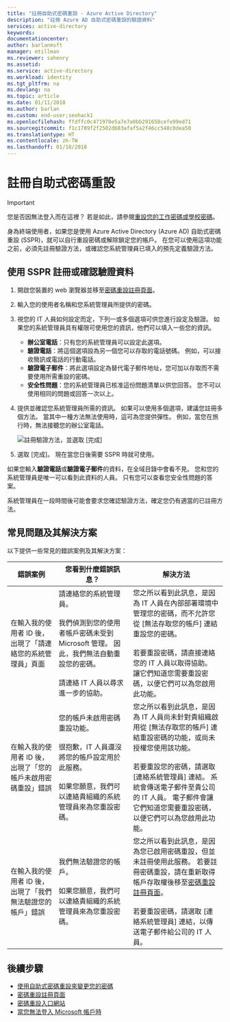 ```yaml
---
title: "註冊自助式密碼重設 - Azure Active Directory"
description: "註冊 Azure AD 自助式密碼重設的驗證資料"
services: active-directory
keywords: 
documentationcenter: 
author: barlanmsft
manager: mtillman
ms.reviewer: sahenry
ms.assetid: 
ms.service: active-directory
ms.workload: identity
ms.tgt_pltfrm: na
ms.devlang: na
ms.topic: article
ms.date: 01/11/2018
ms.author: barlan
ms.custom: end-user;seohack1
ms.openlocfilehash: ffdffc0c471970e5a7e7a0bb291658cefe99ed71
ms.sourcegitcommit: f1c1789f2f2502d683afaf5a2f46cc548c0dea50
ms.translationtype: HT
ms.contentlocale: zh-TW
ms.lasthandoff: 01/18/2018
---
```

# <a name="register-for-self-service-password-reset"></a>註冊自助式密碼重設

> [!IMPORTANT]
> 您是否因無法登入而在這裡？ 若是如此，請參閱[重設您的工作密碼或學校密碼](active-directory-passwords-update-your-own-password.md)。

身為終端使用者，如果您是使用 Azure Active Directory (Azure AD) 自助式密碼重設 (SSPR)，就可以自行重設密碼或解除鎖定您的帳戶。 在您可以使用這項功能之前，必須先註冊驗證方法，或確認您系統管理員已填入的預先定義驗證方法。

## <a name="register-or-confirm-authentication-data-with-sspr"></a>使用 SSPR 註冊或確認驗證資料

1. 開啟您裝置的 web 瀏覽器並移至[密碼重設註冊頁面](http://aka.ms/ssprsetup)。
2. 輸入您的使用者名稱和您系統管理員所提供的密碼。
3. 視您的 IT 人員如何設定而定，下列一或多個選項可供您進行設定及驗證。 如果您的系統管理員具有權限可使用您的資訊，他們可以填入一些您的資訊。
    * **辦公室電話**：只有您的系統管理員可以設定此選項。
    * **驗證電話**：將這個選項設為另一個您可以存取的電話號碼。 例如，可以接收簡訊或電話的行動電話。
    * **驗證電子郵件**：將此選項設定為替代電子郵件地址，您可加以存取而不需要使用所需重設的密碼。
    * **安全性問題**：您的系統管理員已核准這份問題清單以供您回答。 您不可以使用相同的問題或回答一次以上。
4. 提供並確認您系統管理員所需的資訊。 如果可以使用多個選項，建議您註冊多個方法。 當其中一種方法無法使用時，這可為您提供彈性。 例如，當您在旅行時，無法接聽您的辦公室電話。

    ![註冊驗證方法，並選取 [完成]][Register]

5. 選取 [完成]。 現在當您日後需要 SSPR 時就可使用。

如果您輸入**驗證電話**或**驗證電子郵件**的資料，在全域目錄中會看不見。 您和您的系統管理員是唯一可以看到此資料的人員。 只有您可以查看您安全性問題的答案。

系統管理員在一段時間後可能會要求您確認驗證方法，確定您仍有適當的已註冊方法。

## <a name="common-problems-and-their-solutions"></a>常見問題及其解決方案

 以下提供一些常見的錯誤案例及其解決方案：

| 錯誤案例| 您看到什麼錯誤訊息？| 解決方法 |
| --- | --- | --- |
| 在輸入我的使用者 ID 後，出現了「請連絡您的系統管理員」頁面 | 請連絡您的系統管理員。 <br> <br> 我們偵測到您的使用者帳戶密碼未受到 Microsoft 管理。 因此，我們無法自動重設您的密碼。 <br> <br> 請連絡 IT 人員以尋求進一步的協助。 | 您之所以看到此訊息，是因為 IT 人員在內部部署環境中管理您的密碼，而不允許您從 [無法存取您的帳戶] 連結重設您的密碼。 <br> <br> 若要重設密碼，請直接連絡您的 IT 人員以取得協助。 讓它們知道您需要重設密碼，以便它們可以為您啟用此功能。|
| 在輸入我的使用者 ID 後，出現了「您的帳戶未啟用密碼重設」錯誤 | 您的帳戶未啟用密碼重設功能。 <br> <br> 很抱歉，IT 人員還沒將您的帳戶設定用於此服務。 <br> <br> 如果您願意，我們可以連絡貴組織的系統管理員來為您重設密碼。 | 您之所以看到此訊息，是因為 IT 人員尚未針對貴組織啟用從 [無法存取您的帳戶] 連結重設密碼的功能，或尚未授權您使用該功能。 <br> <br> 若要重設您的密碼，請選取 [連絡系統管理員] 連結。 系統會傳送電子郵件至貴公司的 IT 人員。 電子郵件會讓它們知道您需要重設密碼，以便它們可以為您啟用此功能。 |
| 在輸入我的使用者 ID 後，出現了「我們無法驗證您的帳戶」錯誤 | 我們無法驗證您的帳戶。 <br> <br> 如果您願意，我們可以連絡貴組織的系統管理員來為您重設密碼。 | 您之所以看到此訊息，是因為您已啟用密碼重設，但並未註冊使用此服務。 若要註冊密碼重設，請在重新取得帳戶存取權後移至[密碼重設註冊頁面](http://aka.ms/ssprsetup)。 <br> <br> 若要重設密碼，請選取 [連絡系統管理員] 連結，以傳送電子郵件給公司的 IT 人員。 |

## <a name="next-steps"></a>後續步驟

* [使用自助式密碼重設來變更您的密碼](active-directory-passwords-update-your-own-password.md)
* [密碼重設註冊頁面](http://aka.ms/ssprsetup)
* [密碼重設入口網站](https://passwordreset.microsoftonline.com/)
* [當您無法登入 Microsoft 帳戶時](https://support.microsoft.com/help/12429/microsoft-account-sign-in-cant)

[Register]: ./media/active-directory-passwords-reset-register/register-2-methods.png "顯示已註冊方法及完成按鈕的密碼重設註冊頁面"

